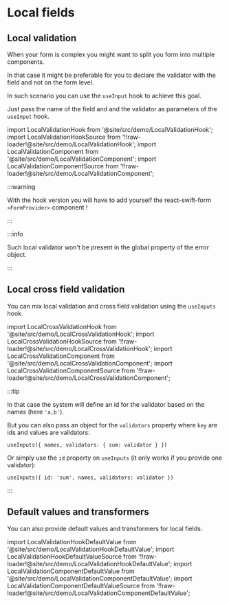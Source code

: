 # Local fields

## Local validation

When your form is complex you might want to split you form into multiple components.

In that case it might be preferable for you to declare the validator with the field and not on the form level.

In such scenario you can use the `useInput` hook to achieve this goal.

Just pass the name of the field and and the validator as parameters of the `useInput` hook.

import LocalValidationHook from '@site/src/demo/LocalValidationHook';
import LocalValidationHookSource from '!!raw-loader!@site/src/demo/LocalValidationHook';
import LocalValidationComponent from '@site/src/demo/LocalValidationComponent';
import LocalValidationComponentSource from '!!raw-loader!@site/src/demo/LocalValidationComponent';

<DemoTabs Component={LocalValidationComponent} Hook={LocalValidationHook} componentCode={LocalValidationComponentSource} componentMetastring="{5-6,9}" hookCode={LocalValidationHookSource} hookMetastring="{6-7,10,24,30,35}" />

:::warning

With the hook version you will have to add yourself the react-swift-form `<FormProvider>` component !

:::

:::info

Such local validator won't be present in the global property of the error object.

:::

## Local cross field validation

You can mix local validation and cross field validation using the `useInputs` hook.

import LocalCrossValidationHook from '@site/src/demo/LocalCrossValidationHook';
import LocalCrossValidationHookSource from '!!raw-loader!@site/src/demo/LocalCrossValidationHook';
import LocalCrossValidationComponent from '@site/src/demo/LocalCrossValidationComponent';
import LocalCrossValidationComponentSource from '!!raw-loader!@site/src/demo/LocalCrossValidationComponent';

<DemoTabs Component={LocalCrossValidationComponent} Hook={LocalCrossValidationHook} componentCode={LocalCrossValidationComponentSource} componentMetastring="{5-9,12}" hookCode={LocalCrossValidationHookSource} hookMetastring="{6-10,13,30,36,41}" />

:::tip

In that case the system will define an id for the validator based on the names (here `'a,b'`).

But you can also pass an object for the `validators` property where `key` are ids and values are validators:

`useInputs({ names, validators: { sum: validator } })`

Or simply use the `id` property on `useInputs` (it only works if you provide one validator):

`useInputs({ id: 'sum', names, validators: validator })`

:::

## Default values and transformers

You can also provide default values and transformers for local fields:

import LocalValidationHookDefaultValue from '@site/src/demo/LocalValidationHookDefaultValue';
import LocalValidationHookDefaultValueSource from '!!raw-loader!@site/src/demo/LocalValidationHookDefaultValue';
import LocalValidationComponentDefaultValue from '@site/src/demo/LocalValidationComponentDefaultValue';
import LocalValidationComponentDefaultValueSource from '!!raw-loader!@site/src/demo/LocalValidationComponentDefaultValue';

<DemoTabs Component={LocalValidationComponentDefaultValue} Hook={LocalValidationHookDefaultValue} componentCode={LocalValidationComponentDefaultValueSource} componentMetastring="{8,10}" hookCode={LocalValidationHookDefaultValueSource} hookMetastring="{8,10}" />
